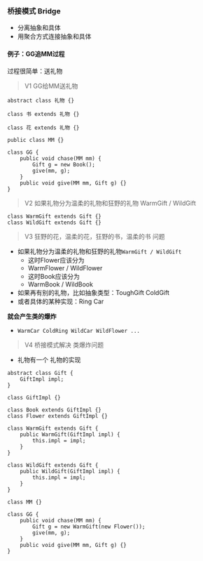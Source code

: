 ### 桥接模式 Bridge

- 分离抽象和具体
- 用聚合方式连接抽象和具体


#### 例子：GG追MM过程

过程很简单：送礼物

> V1 GG给MM送礼物

```
abstract class 礼物 {}

class 书 extends 礼物 {}

class 花 extends 礼物 {}

public class MM {}

class GG {
    public void chase(MM mm) {
        Gift g = new Book();
        give(mm, g);
    }
    public void give(MM mm, Gift g) {}
}
```

> V2 如果礼物分为温柔的礼物和狂野的礼物 WarmGift / WildGift

```
class WarmGift extends Gift {}
class WildGift extends Gift {}
```

> V3 狂野的花，温柔的花，狂野的书，温柔的书 问题

- 如果礼物分为温柔的礼物和狂野的礼物`WarmGift / WildGift`
    - 这时Flower应该分为
    - WarmFlower / WildFlower
    - 这时Book应该分为
    - WarmBook / WildBook
- 如果再有别的礼物，比如抽象类型：ToughGift ColdGift
- 或者具体的某种实现：Ring Car

**就会产生类的爆炸**

- `WarmCar ColdRing WildCar WildFlower ...`

> V4 桥接模式解决 类爆炸问题

- 礼物有一个 礼物的实现

```
abstract class Gift {
    GiftImpl impl;
}

class GiftImpl {}

class Book extends GiftImpl {}
class Flower extends GiftImpl {}

class WarmGift extends Gift {
    public WarmGift(GiftImpl impl) {
        this.impl = impl;
    }
}

class WildGift extends Gift {
    public WildGift(GiftImpl impl) {
        this.impl = impl;
    }
}

class MM {}

class GG {
    public void chase(MM mm) {
        Gift g = new WarmGift(new Flower());
        give(mm, g);
    }
    public void give(MM mm, Gift g) {}
}
```


